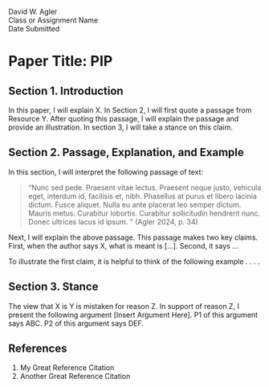 David W. Agler  
Class or Assignment Name  
Date Submitted

# Paper Title: PIP

## Section 1. Introduction

In this paper, I will explain X. In Section 2, I will first quote a passage from Resource Y. After quoting this passage, I will explain the passage and provide an illustration. In section 3, I will take a stance on this claim. 

## Section 2. Passage, Explanation, and Example

In this section, I will interpret the following passage of text:

> “Nunc sed pede. Praesent vitae lectus. Praesent neque justo, vehicula eget, interdum id, facilisis et, nibh. Phasellus at purus et libero lacinia dictum. Fusce aliquet. Nulla eu ante placerat leo semper dictum. Mauris metus. Curabitur lobortis. Curabitur sollicitudin hendrerit nunc. Donec ultrices lacus id ipsum. ” (Agler 2024, p. 34)

Next, I will explain the above passage. This passage makes two key claims. First, when the author says X, what is meant is [...]. Second, it says ...

To illustrate the first claim, it is helpful to think of the following example . . . .

## Section 3. Stance

The view that X is Y is mistaken for reason Z. In support of reason Z, I present the following argument [Insert Argument Here]. P1 of this argument says ABC. P2 of this argument says DEF.

## References

1. My Great Reference Citation
1. Another Great Reference Citation